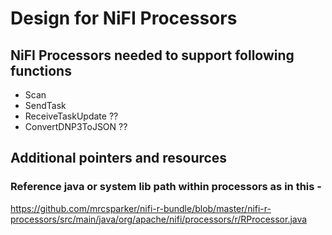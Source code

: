 # Design for NiFI Processors 

## NiFI Processors needed to support following functions 

* Scan
* SendTask
* ReceiveTaskUpdate ?? 
* ConvertDNP3ToJSON ?? 



## Additional pointers and resources 

### Reference java or system lib path within processors as in this - 
https://github.com/mrcsparker/nifi-r-bundle/blob/master/nifi-r-processors/src/main/java/org/apache/nifi/processors/r/RProcessor.java
